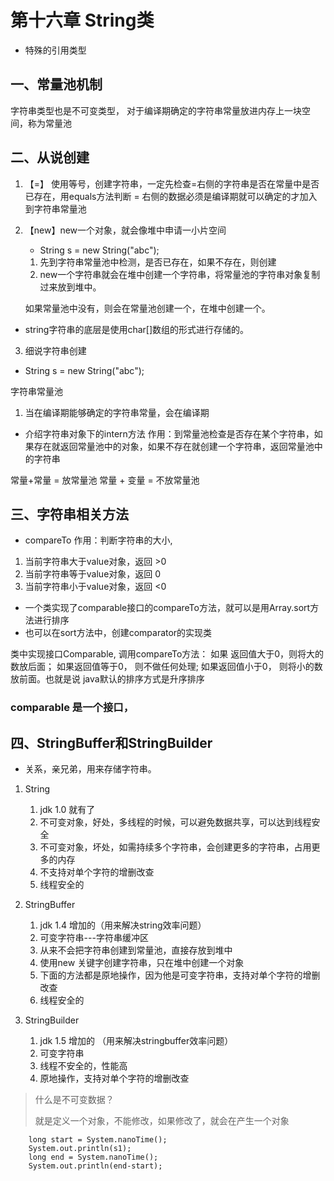 # 第十六章 String类

* 特殊的引用类型

## 一、常量池机制

字符串类型也是不可变类型，
对于编译期确定的字符串常量放进内存上一块空间，称为常量池



## 二、从说创建

1. 【=】 使用等号，创建字符串，一定先检查=右侧的字符串是否在常量中是否已存在，用equals方法判断
         = 右侧的数据必须是编译期就可以确定的才加入到字符串常量池
         
2. 【new】new一个对象，就会像堆中申请一小片空间
      * String s = new String("abc");
      1. 先到字符串常量池中检测，是否已存在，如果不存在，则创建
      2. new一个字符串就会在堆中创建一个字符串，将常量池的字符串对象复制过来放到堆中。
      
      如果常量池中没有，则会在常量池创建一个，在堆中创建一个。
      

* string字符串的底层是使用char[]数组的形式进行存储的。


3. 细说字符串创建

* String s = new String("abc");

字符串常量池
1. 当在编译期能够确定的字符串常量，会在编译期

* 介绍字符串对象下的intern方法
作用：到常量池检查是否存在某个字符串，如果存在就返回常量池中的对象，如果不存在就创建一个字符串，返回常量池中的字符串


常量+常量 = 放常量池
常量 + 变量 = 不放常量池

## 三、字符串相关方法

- compareTo 作用：判断字符串的大小,

1. 当前字符串大于value对象，返回 >0
2. 当前字符串等于value对象，返回 0
3. 当前字符串小于value对象，返回 <0

* 一个类实现了comparable接口的compareTo方法，就可以是用Array.sort方法进行排序
* 也可以在sort方法中，创建comparator的实现类



类中实现接口Comparable, 调用compareTo方法： 
    如果 返回值大于0，则将大的数放后面；
    如果返回值等于0， 则不做任何处理; 
    如果返回值小于0， 则将小的数放前面。也就是说 java默认的排序方式是升序排序

### comparable 是一个接口，
### 












## 四、StringBuffer和StringBuilder

* 关系，亲兄弟，用来存储字符串。

1. String
    1. jdk 1.0 就有了
    2. 不可变对象，好处，多线程的时候，可以避免数据共享，可以达到线程安全
    3. 不可变对象，坏处，如需持续多个字符串，会创建更多的字符串，占用更多的内存
    4. 不支持对单个字符的增删改查
    5. 线程安全的
    
2. StringBuffer
    1. jdk 1.4 增加的（用来解决string效率问题）
    2. 可变字符串---字符串缓冲区 
    3. 从来不会把字符串创建到常量池，直接存放到堆中
    4. 使用new 关键字创建字符串，只在堆中创建一个对象
    5. 下面的方法都是原地操作，因为他是可变字符串，支持对单个字符的增删改查
    6. 线程安全的
  
3. StringBuilder
    1. jdk 1.5 增加的 （用来解决stringbuffer效率问题）
    2. 可变字符串
    3. 线程不安全的，性能高
    4. 原地操作，支持对单个字符的增删改查





> 什么是不可变数据？
> 
> 就是定义一个对象，不能修改，如果修改了，就会在产生一个对象


        long start = System.nanoTime();
        System.out.println(s1);
        long end = System.nanoTime();
        System.out.println(end-start);


